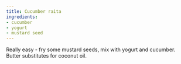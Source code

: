 ```yaml
---
title: Cucumber raita
ingredients:
- cucumber
- yogurt
- mustard seed
---
```

Really easy - fry some mustard seeds, mix with yogurt and cucumber.
Butter substitutes for coconut oil.
